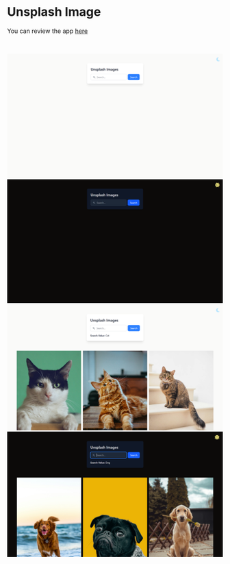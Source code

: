 # Unsplash Image

You can review the app [here](https://unsplash-ack.netlify.app/) 

<br>

![screenshot1](public/screenshot1.png)
![screenshot2](public/screenshot2.png)
![screenshot3](public/screenshot3.png)
![screenshot4](public/screenshot4.png)
